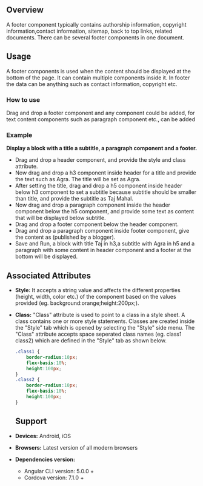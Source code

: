 ## Overview 
A footer component typically contains authorship information, copyright information,contact information, sitemap, back to top links, related documents. There can be several footer components in one document.
## Usage 
A footer components is used when the content should be displayed at the bottom of the page. It can contain multiple components inside it. In footer the data can be anything such as contact information, copyright etc.
### How to use
Drag and drop a footer component and any component could be added, for text content components such as paragraph component etc., can be added
### Example
**Display a block with a title a subtitle, a paragraph component and a footer.** 
- Drag and drop a header component, and provide the style and class attribute.
- Now drag and drop a h3 component inside header for a title and provide the text such as Agra. The title will be set as Agra.
- After setting the title, drag and drop a h5 component inside header below h3 component to set a subtitle because subtitle should be smaller than title, and provide the subtitle as Taj Mahal.
- Now drag and drop a paragraph component inside the header component below the h5 component, and provide some text as content that will be displayed below subtitle.
- Drag and drop a footer component below the header component.
- Drag and drop a paragraph component inside footer component, give the content as (published by a blogger).
- Save and Run, a block with title Taj in h3,a subtitle with Agra in h5 and a paragraph with some content in header component and a footer at the bottom will be displayed.
## Associated Attributes 
- **Style:** It accepts a string value and affects the different properties (height, width, color etc.) of the component based on the values provided (eg. background:orange;height:200px;).

- **Class:** "Class" attribute is used to point to a class in a style sheet. A class contains one or more style statements. Classes are created inside the "Style" tab which is opened by selecting the "Style" side menu. The "Class" attribute accepts space seperated class names (eg. class1 class2) which are defined in the "Style" tab as shown below.
    ```css
    .class1 {
        border-radius:10px;
        flex-basis:10%;
        height:100px;
    }
    .class2 {
        border-radius:10px;
        flex-basis:10%;
        height:100px;
    }
    
    ```
    ## Support
- **Devices:** Android, iOS
- **Browsers:**  Latest version of all modern browsers
- **Dependencies version:** 
    - Angular CLI version: 5.0.0 + 
    - Cordova version: 7.1.0 + 
